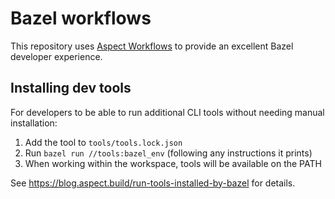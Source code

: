 # Bazel workflows

This repository uses [Aspect Workflows](https://aspect.build) to provide an excellent Bazel developer experience.

## Installing dev tools

For developers to be able to run additional CLI tools without needing manual installation:

1. Add the tool to `tools/tools.lock.json`
2. Run `bazel run //tools:bazel_env` (following any instructions it prints)
3. When working within the workspace, tools will be available on the PATH

See https://blog.aspect.build/run-tools-installed-by-bazel for details.

